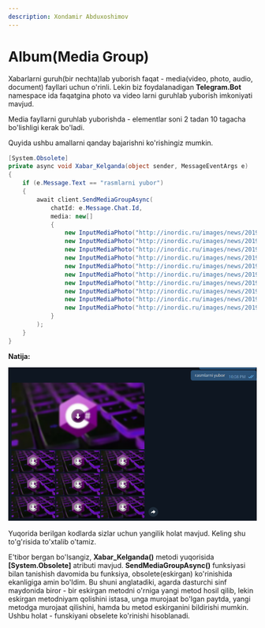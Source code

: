 ```yaml
---
description: Xondamir Abduxoshimov
---
```


# Album\(Media Group\)

Xabarlarni guruh\(bir nechta\)lab yuborish faqat - media\(video, photo, audio, document\) fayllari uchun o'rinli. Lekin biz foydalanadigan **Telegram.Bot** namespace ida faqatgina photo va video larni guruhlab yuborish imkoniyati mavjud.

Media fayllarni guruhlab yuborishda - elementlar soni 2 tadan 10 tagacha bo'lishligi kerak bo'ladi.

Quyida ushbu amallarni qanday bajarishni ko'rishingiz mumkin.

```csharp
[System.Obsolete]
private async void Xabar_Kelganda(object sender, MessageEventArgs e)
{
    if (e.Message.Text == "rasmlarni yubor")
    {
        await client.SendMediaGroupAsync(
            chatId: e.Message.Chat.Id, 
            media: new[]
            {
                new InputMediaPhoto("http://inordic.ru/images/news/2019/cs.jpg"),
                new InputMediaPhoto("http://inordic.ru/images/news/2019/cs.jpg"),
                new InputMediaPhoto("http://inordic.ru/images/news/2019/cs.jpg"),
                new InputMediaPhoto("http://inordic.ru/images/news/2019/cs.jpg"),
                new InputMediaPhoto("http://inordic.ru/images/news/2019/cs.jpg"),
                new InputMediaPhoto("http://inordic.ru/images/news/2019/cs.jpg"),
                new InputMediaPhoto("http://inordic.ru/images/news/2019/cs.jpg"),
                new InputMediaPhoto("http://inordic.ru/images/news/2019/cs.jpg"),
                new InputMediaPhoto("http://inordic.ru/images/news/2019/cs.jpg"),
                new InputMediaPhoto("http://inordic.ru/images/news/2019/cs.jpg")
            }
        );
    }
}
```

**Natija:**

![](../../../../.gitbook/assets/image%20%2837%29.png)

Yuqorida berilgan kodlarda sizlar uchun yangilik holat mavjud. Keling shu to'g'risida to'xtalib o'tamiz.

E'tibor bergan bo'lsangiz, **Xabar\_Kelganda\(\)** metodi yuqorisida **\[System.Obsolete\]** atributi mavjud. **SendMediaGroupAsync\(\)** funksiyasi bilan tanishish davomida bu funksiya, obsolete\(eskirgan\) ko'rinishida ekanligiga amin bo'ldim. Bu shuni anglatadiki, agarda dasturchi sinf maydonida biror - bir eskirgan metodni o'rniga yangi metod hosil qilib, lekin eskirgan metodniyam qolishini istasa, unga murojaat bo'lgan paytda, yangi metodga murojaat qilishini, hamda bu metod eskirganini bildirishi mumkin. Ushbu holat - funskiyani obselete ko'rinishi hisoblanadi.

